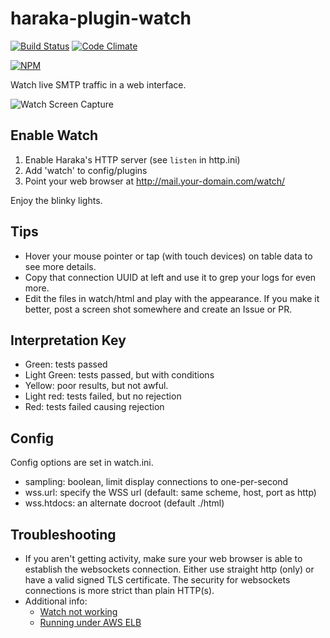 # haraka-plugin-watch

[![Build Status][ci-img]][ci-url]
[![Code Climate][clim-img]][clim-url]

[![NPM][npm-img]][npm-url]

Watch live SMTP traffic in a web interface.

![Watch Screen Capture](http://www.tnpi.net/internet/mail/haraka-watch.png)

## Enable Watch

1. Enable Haraka's HTTP server (see `listen` in http.ini)
2. Add 'watch' to config/plugins
3. Point your web browser at http://mail.your-domain.com/watch/

Enjoy the blinky lights.

## Tips

- Hover your mouse pointer or tap (with touch devices) on table data to see more
  details.
- Copy that connection UUID at left and use it to grep your logs for even more.
- Edit the files in watch/html and play with the appearance. If you make it
  better, post a screen shot somewhere and create an Issue or PR.

## Interpretation Key

- Green: tests passed
- Light Green: tests passed, but with conditions
- Yellow: poor results, but not awful.
- Light red: tests failed, but no rejection
- Red: tests failed causing rejection

## Config

Config options are set in watch.ini.

- sampling: boolean, limit display connections to one-per-second
- wss.url: specify the WSS url (default: same scheme, host, port as http)
- wss.htdocs: an alternate docroot (default ./html)

## Troubleshooting

- If you aren't getting activity, make sure your web browser is able to establish the websockets connection. Either use straight http (only) or have a valid signed TLS certificate. The security for websockets connections is more strict than plain HTTP(s).
- Additional info:
  - [Watch not working](https://github.com/haraka/Haraka/issues/2385)
  - [Running under AWS ELB](https://github.com/haraka/haraka-plugin-watch/issues/2)

[ci-img]: https://github.com/haraka/haraka-plugin-watch/actions/workflows/ci.yml/badge.svg
[ci-url]: https://github.com/haraka/haraka-plugin-watch/actions/workflows/ci.yml
[clim-img]: https://codeclimate.com/github/haraka/haraka-plugin-watch/badges/gpa.svg
[clim-url]: https://codeclimate.com/github/haraka/haraka-plugin-watch
[npm-img]: https://nodei.co/npm/haraka-plugin-watch.png
[npm-url]: https://www.npmjs.com/package/haraka-plugin-watch
